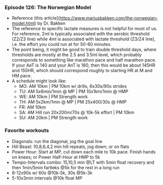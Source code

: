 ### Episode 126: The Norwegian Model
- Reference (this article](https://www.mariusbakken.com/the-norwegian-model.html) by Dr. Bakken
- The reference to specific lactate measures is not helpful for most of us. For reference, 2ml is typically associated with the aerobic threshold (Z2/Z3 line) while 4ml is associated with lactate threshold (Z3/Z4 line), i.e. the effort you could run at for 50-60 minutes. 
- The point being, it might be good to train double threshold days, where thresholds are mostly at the 2.5 and 3.5ml level, which probably corresponds to something like marathon pace and half marathon pace. If your AeT is 140 and your AnT is 160, then this would be about 145HR and 155HR, which should correspond roughly to starting HR at M and HM pace.
- A schedule might look like:
  - MO: AM 10km | PM 10km w/ drills, 6x30s/90s strides
  - TU: AM 5x6min/1min @ MP | PM 10x1km/1min @ HMP
  - WE: AM 10km | PM Strength work
  - TH: AM 5x2km/1min @ MP | PM 25x400/30s @ HMP
  - FR: AM 10km
  - SA: AM Hill run 20x200m/70s @ 10k-5k effort | PM 10km
  - SU: AM 20km | PM Strength work

### Favorite workouts
- Diagonals: run the diagonal, jog the goal line
- Hill Beast: 10,8,6,4,2 min hill repeats, jog down; or on flats
- Power Hour: Start at MP, cut down each mile to 10k pace. Finish hands on knees; or Power Half-Hour at HMP to 5k
- Tempo-Intervals combo: 15,10,5 min @LT with 5min float recovery and then 1min/5min fartleks @5k for the rest in a long run
- 8-12x90s w/ 60s @10k-5k, 30s @5k-3k
- 5-10x3min intervals @10k float MP
